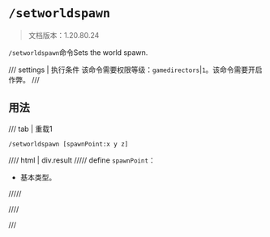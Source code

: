 # `/setworldspawn`

> 文档版本：1.20.80.24

`/setworldspawn`命令Sets the world spawn.

/// settings | 执行条件
该命令需要权限等级：`gamedirectors`|`1`。该命令需要开启作弊。
///

## 用法

/// tab | 重载1
```mcfunction
/setworldspawn [spawnPoint:x y z]
```

//// html | div.result
///// define
`spawnPoint`：<!-- md:samp x y z -->

- 基本类型。


/////

////

///

